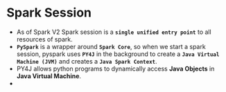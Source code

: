 # Spark Session
- As of Spark V2 Spark session is a **`single unified entry point`** to all resources of spark.
- **`PySpark`** is a wrapper around **`Spark Core`**, so when we start a spark session, pyspark uses **`PY4J`** in the background to create a **`Java Virtual Machine (JVM)`** and creates a **`Java Spark Context`**.
- PY4J allows python programs to dynamically access **Java Objects** in **Java Virtual Machine**.
- 